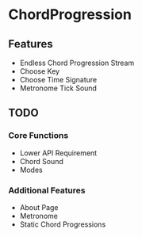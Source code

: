 # ChordProgression
## Features
* Endless Chord Progression Stream
* Choose Key
* Choose Time Signature
* Metronome Tick Sound

## TODO
### Core Functions
* Lower API Requirement
* Chord Sound
* Modes
### Additional Features
* About Page
* Metronome
* Static Chord Progressions
